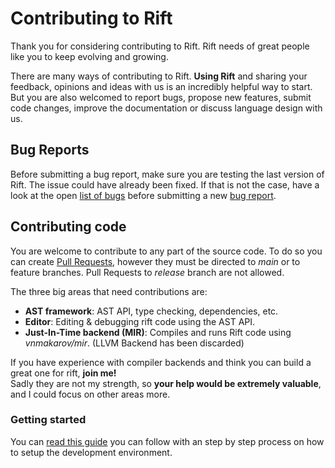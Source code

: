 # Contributing to Rift
Thank you for considering contributing to Rift. Rift needs of great people like you to keep evolving and growing.

There are many ways of contributing to Rift. **Using Rift** and sharing your feedback, opinions and ideas with us is an incredibly helpful way to start. But you are also welcomed to report bugs, propose new features, submit code changes, improve the documentation or discuss language design with us.


## Bug Reports
Before submitting a bug report, make sure you are testing the last version of Rift. The issue could have already been fixed. If that is not the case, have a look at the open [list of bugs](https://github.com/PipeRift/rift/issues?q=is%3Aopen+is%3Aissue+label%3Abug) before submitting a new [bug report](https://github.com/PipeRift/rift/issues/new?labels=bug&template=bug_report.md).

## Contributing code
You are welcome to contribute to any part of the source code. To do so you can create [Pull Requests](https://github.com/PipeRift/rift/pulls), however they must be directed to _main_ or to feature branches. Pull Requests to _release_ branch are not allowed.

The three big areas that need contributions are:
- **AST framework**: AST API, type checking, dependencies, etc.
- **Editor**: Editing & debugging rift code using the AST API.
- **Just-In-Time backend (MIR)**: Compiles and runs Rift code using *vnmakarov/mir*. (LLVM Backend has been discarded)

If you have experience with compiler backends and think you can build a great one for rift, **join me!**<br>
Sadly they are not my strength, so **your help would be extremely valuable**, and I could focus on other areas more.

### Getting started
You can [read this guide](https://riftlang.org/docs/development/setup/) you can follow with an step by step process on how to setup the development environment.
